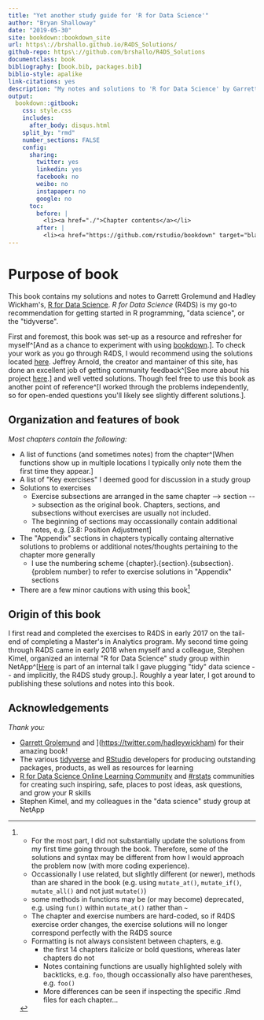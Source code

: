 ```yaml
--- 
title: "Yet another study guide for 'R for Data Science'"
author: "Bryan Shalloway"
date: "2019-05-30"
site: bookdown::bookdown_site
url: https\://brshallo.github.io/R4DS_Solutions/
github-repo: https\://github.com/brshallo/R4DS_Solutions
documentclass: book
bibliography: [book.bib, packages.bib]
biblio-style: apalike
link-citations: yes
description: "My notes and solutions to 'R for Data Science' by Garrett Grolemund and Hadley Wickham"
output:
  bookdown::gitbook:
    css: style.css
    includes:
      after_body: disqus.html
    split_by: "rmd"
    number_sections: FALSE
    config:
      sharing:
        twitter: yes
        linkedin: yes
        facebook: no
        weibo: no
        instapaper: no
        google: no
      toc:
        before: |
          <li><a href="./">Chapter contents</a></li>
        after: |
          <li><a href="https://github.com/rstudio/bookdown" target="blank">Published with bookdown</a></li>
---
```



# Purpose of book

This book contains my solutions and notes to Garrett Grolemund and Hadley Wickham's, [R for Data Science](https://r4ds.had.co.nz/). *R for Data Science* (R4DS) is my go-to recommendation for getting started in R programming, "data science", or the "tidyverse".

First and foremost, this book was set-up as a resource and refresher for myself^[And as a chance to experiment with using [bookdown](https://bookdown.org/).]. To check your work as you go through R4DS, I would recommend using the solutions located [here](https://jrnold.github.io/r4ds-exercise-solutions/). Jeffrey Arnold, the creator and mantainer of this site, has done an excellent job of getting community feedback^[See more about his project [here](https://resources.rstudio.com/rstudio-conf-2019/solving-r-for-data-science).] and well vetted solutions. Though feel free to use this book as another point of reference^[I worked through the problems independently, so for open-ended questions you'll likely see slightly different solutions.].

## Organization and features of book

*Most chapters contain the following:*

* A list of functions (and sometimes notes) from the chapter^[When functions show up in multiple locations I typically only note them the first time they appear.]
* A list of "Key exercises" I deemed good for discussion in a study group
* Solutions to exercises 
    * Exercise subsections are arranged in the same chapter --> section --> subsection as the original book. Chapters, sections, and subsections without exercises are usually not included.
    * The beginning of sections may occassionally contain additional notes, e.g. [3.8: Position Adjustment]
* The "Appendix" sections in chapters typically containg alternative solutions to problems or additional notes/thoughts pertaining to the chapter more generally
    * I use the numbering scheme {chapter}.{section}.{subsection}.{problem number} to refer to exercise solutions in "Appendix" sections
* There are a few minor cautions with using this book[^1]

[^1]: 
    * For the most part, I did not substantially update the solutions from my first time going through the book. Therefore, some of the solutions and syntax may be different from how I would approach the problem now (with more coding experience).
    * Occassionally I use related, but slightly different (or newer), methods than are shared in the book (e.g. using `mutate_at()`, `mutate_if()`, `mutate_all()` and not just `mutate()`)
    * some methods in functions may be (or may become) deprecated, e.g. using `fun()` within `mutate_at()` rather than `~`
    * The chapter and exercise numbers are hard-coded, so if R4DS exercise order changes, the exercise solutions will no longer correspond perfectly with the R4DS source
    * Formatting is not always consistent between chapters, e.g. 
        * the first 14 chapters italicize or bold questions, whereas later chapters do not
        * Notes containing functions are usually highlighted solely with backticks, e.g. `foo`, though occassionally also have parentheses, e.g. `foo()`
        * More differences can be seen if inspecting the specific .Rmd files for each chapter...

## Origin of this book

I first read and completed the exercises to R4DS in early 2017 on the tail-end of completing a Master's in Analytics program. My second time going through R4DS came in early 2018 when myself and a colleague, Stephen Kimel, organized an internal "R for Data Science" study group within NetApp^[[Here](https://youtu.be/eeCELJNWEuw) is part of an internal talk I gave plugging "tidy" data science -- and implicitly, the R4DS study group.].  Roughly a year later, I got around to publishing these solutions and notes into this book.

## Acknowledgements

*Thank you:*

* [Garrett Grolemund](https://twitter.com/StatGarrett) and ](https://twitter.com/hadleywickham) for their amazing book!
* The various [tidyverse](https://www.tidyverse.org/) and [RStudio](https://www.rstudio.com/) developers for producing outstanding packages, products, as well as resources for learning
* [R for Data Science Online Learning Community](https://www.rfordatasci.com/) and [#rstats](https://twitter.com/hashtag/rstats?src=hash&lang=en) communities for creating such inspiring, safe, places to post ideas, ask questions, and grow your R skills
* Stephen Kimel, and my colleagues in the "data science" study group at NetApp
